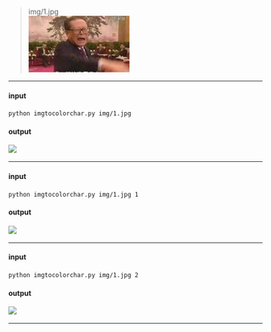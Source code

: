 >img/1.jpg  
![](img/1.jpg)

***
#### input
```
python imgtocolorchar.py img/1.jpg
```

#### output
![](http://o8qs2v45f.bkt.clouddn.com/2016-06-14.png)

***
#### input
```
python imgtocolorchar.py img/1.jpg 1
```

#### output
![](http://o8qs2v45f.bkt.clouddn.com/2016-06-14%20%281%29.png)

***
#### input
```
python imgtocolorchar.py img/1.jpg 2
```

#### output
![](http://o8qs2v45f.bkt.clouddn.com/2016-06-14%20%282%29.png)

***
